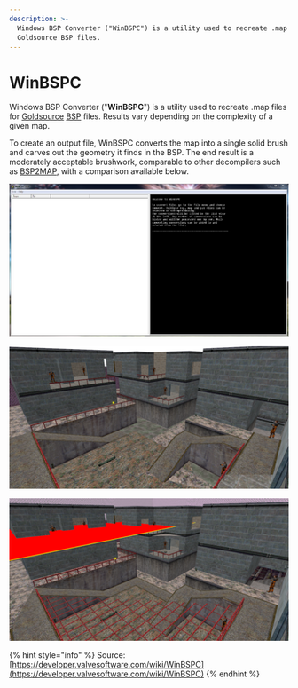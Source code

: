 ```yaml
---
description: >-
  Windows BSP Converter ("WinBSPC") is a utility used to recreate .map files for
  Goldsource BSP files.
---
```


# WinBSPC

Windows BSP Converter \("**WinBSPC**"\) is a utility used to recreate .map files for [Goldsource](https://developer.valvesoftware.com/wiki/Goldsource) [BSP](https://developer.valvesoftware.com/wiki/BSP) files. Results vary depending on the complexity of a given map.

To create an output file, WinBSPC converts the map into a single solid brush and carves out the geometry it finds in the BSP. The end result is a moderately acceptable brushwork, comparable to other decompilers such as [BSP2MAP](bsp2map.md), with a comparison available below.

![WinBSPC after opening](../../../../.gitbook/assets/winbspc.jpg)

![WinBSPC&apos;s attempt to decompile HL crossfire.](../../../../.gitbook/assets/crossfire_winbspc.png)

![BSP2MAP&apos;s attempt to decompile HL crossfire.](../../../../.gitbook/assets/crossfire_bsp2map.png)

{% hint style="info" %}
Source: [https://developer.valvesoftware.com/wiki/WinBSPC](https://developer.valvesoftware.com/wiki/WinBSPC)
{% endhint %}


